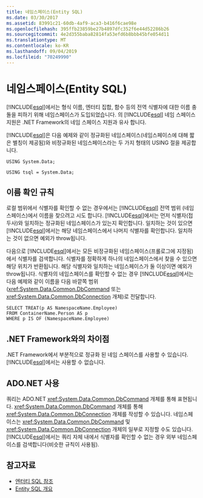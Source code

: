 ```yaml
---
title: 네임스페이스(Entity SQL)
ms.date: 03/30/2017
ms.assetid: 83991c21-60db-4af9-aca3-b416f6cae98e
ms.openlocfilehash: 395ffb23859be27b4897dfc352f6e44d52286b26
ms.sourcegitcommit: 4e2d355baba82814fa53efd6b8bbb45bfe054d11
ms.translationtype: MT
ms.contentlocale: ko-KR
ms.lasthandoff: 09/04/2019
ms.locfileid: "70249990"
---
```

# <a name="namespaces-entity-sql"></a>네임스페이스(Entity SQL)
[!INCLUDE[esql](../../../../../../includes/esql-md.md)]에서는 형식 이름, 엔터티 집합, 함수 등의 전역 식별자에 대한 이름 충돌을 피하기 위해 네임스페이스가 도입되었습니다. 의 [!INCLUDE[esql](../../../../../../includes/esql-md.md)] 네임 스페이스 지원은 .NET Framework의 네임 스페이스 지원과 유사 합니다.  
  
 [!INCLUDE[esql](../../../../../../includes/esql-md.md)]은 다음 예제와 같이 정규화된 네임스페이스(네임스페이스에 대해 짧은 별칭이 제공됨)와 비정규화된 네임스페이스라는 두 가지 형태의 USING 절을 제공합니다.  
  
 `USING System.Data;`  
  
 `USING tsql = System.Data;`  
  
## <a name="name-resolution-rules"></a>이름 확인 규칙  
 로컬 범위에서 식별자를 확인할 수 없는 경우에서는 [!INCLUDE[esql](../../../../../../includes/esql-md.md)] 전역 범위 (네임 스페이스)에서 이름을 찾으려고 시도 합니다. [!INCLUDE[esql](../../../../../../includes/esql-md.md)]에서는 먼저 식별자(접두사)와 일치하는 정규화된 네임스페이스가 있는지 확인합니다. 일치하는 것이 있으면 [!INCLUDE[esql](../../../../../../includes/esql-md.md)]에서는 해당 네임스페이스에서 나머지 식별자를 확인합니다. 일치하는 것이 없으면 예외가 throw됩니다.  
  
 다음으로 [!INCLUDE[esql](../../../../../../includes/esql-md.md)]에서는 모든 비정규화된 네임스페이스(프롤로그에 지정됨)에서 식별자를 검색합니다. 식별자를 정확하게 하나의 네임스페이스에서 찾을 수 있으면 해당 위치가 반환됩니다. 해당 식별자와 일치하는 네임스페이스가 둘 이상이면 예외가 throw됩니다. 식별자의 네임스페이스를 확인할 수 없는 경우 [!INCLUDE[esql](../../../../../../includes/esql-md.md)]에서는 다음 예제와 같이 이름을 다음 바깥쪽 범위(<xref:System.Data.Common.DbCommand> 또는 <xref:System.Data.Common.DbConnection> 개체)로 전달합니다.  
  
```  
SELECT TREAT(p AS NamespaceName.Employee)  
FROM ContainerName.Person AS p  
WHERE p IS OF (NamespaceName.Employee)  
```  
  
## <a name="differences-from-the-net-framework"></a>.NET Framework와의 차이점  
 .NET Framework에서 부분적으로 정규화 된 네임 스페이스를 사용할 수 있습니다. [!INCLUDE[esql](../../../../../../includes/esql-md.md)]에서는 사용할 수 없습니다.  
  
## <a name="adonet-usage"></a>ADO.NET 사용  
 쿼리는 ADO.NET <xref:System.Data.Common.DbCommand> 개체를 통해 표현됩니다. <xref:System.Data.Common.DbCommand> 개체를 통해 <xref:System.Data.Common.DbConnection> 개체를 작성할 수 있습니다. 네임스페이스는 <xref:System.Data.Common.DbCommand> 및 <xref:System.Data.Common.DbConnection> 개체의 일부로 지정할 수도 있습니다. [!INCLUDE[esql](../../../../../../includes/esql-md.md)]에서는 쿼리 자체 내에서 식별자를 확인할 수 없는 경우 외부 네임스페이스를 검색합니다(비슷한 규칙이 사용됨).  
  
## <a name="see-also"></a>참고자료

- [엔터티 SQL 참조](entity-sql-reference.md)
- [Entity SQL 개요](entity-sql-overview.md)
